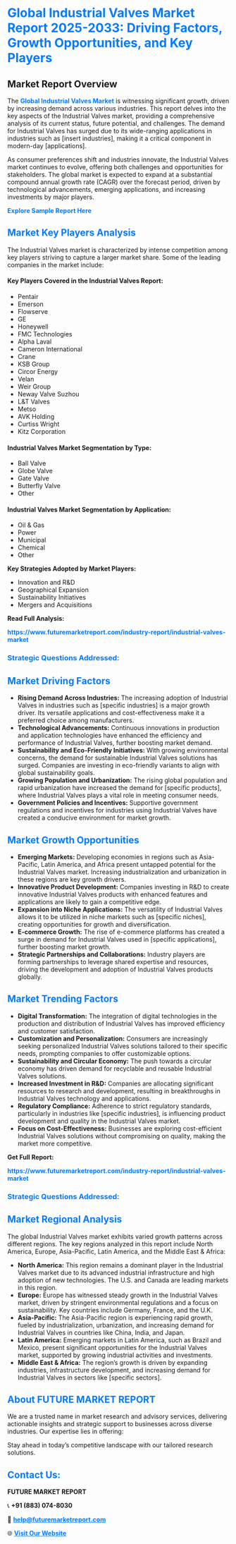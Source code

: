 <h1 style="color: #007BFF;">Global Industrial Valves Market Report 2025-2033: Driving Factors, Growth Opportunities, and Key Players</h1>

<section id="overview">
<h2>Market Report Overview</h2>
<p>The <a href="https://www.futuremarketreport.com/industry-report/industrial-valves-market" style="color: #007BFF; text-decoration: none;"><strong>Global Industrial Valves Market</strong></a> is witnessing significant growth, driven by increasing demand across various industries. This report delves into the key aspects of the Industrial Valves market, providing a comprehensive analysis of its current status, future potential, and challenges. The demand for Industrial Valves has surged due to its wide-ranging applications in industries such as [insert industries], making it a critical component in modern-day [applications].</p>
<p>As consumer preferences shift and industries innovate, the Industrial Valves market continues to evolve, offering both challenges and opportunities for stakeholders. The global market is expected to expand at a substantial compound annual growth rate (CAGR) over the forecast period, driven by technological advancements, emerging applications, and increasing investments by major players.</p>
</section>

<section id="overview">
<p><a href="https://www.futuremarketreport.com/request-sample/reportId=89370" style="color: #007BFF; text-decoration: none;"><strong>Explore Sample Report Here</strong></a></p>
</section>

<section id="key-players">
<h2 style="color: #007BFF;">Market Key Players Analysis</h2>
<p>The Industrial Valves market is characterized by intense competition among key players striving to capture a larger market share. Some of the leading companies in the market include:</p>
<h4>Key Players Covered in the Industrial Valves Report:</h4>
<ul><li>Pentair</li><li>Emerson</li><li>Flowserve</li><li>GE</li><li>Honeywell</li><li>FMC Technologies</li><li>Alpha Laval</li><li>Cameron International</li><li>Crane</li><li>KSB Group</li><li>Circor Energy</li><li>Velan</li><li>Weir Group</li><li>Neway Valve Suzhou</li><li>L&amp;T Valves</li><li>Metso</li><li>AVK Holding</li><li>Curtiss Wright</li><li>Kitz Corporation</li></ul>
<h4>Industrial Valves Market Segmentation by Type:</h4>
<ul><li>Ball Valve</li><li>Globe Valve</li><li>Gate Valve</li><li>Butterfly Valve</li><li>Other</li></ul>

<h4>Industrial Valves Market Segmentation by Application:</h4>
<ul><li>Oil &amp; Gas</li><li>Power</li><li>Municipal</li><li>Chemical</li><li>Other</li></ul>
<p><strong>Key Strategies Adopted by Market Players:</strong></p>
<ul>
<li>Innovation and R&D</li>
<li>Geographical Expansion</li>
<li>Sustainability Initiatives</li>
<li>Mergers and Acquisitions</li>
</ul>
</section>

<section>
<p><strong>Read Full Analysis: </strong></p><a href="https://www.futuremarketreport.com/industry-report/industrial-valves-market" style="color: #007BFF; text-decoration: none;"><strong>https://www.futuremarketreport.com/industry-report/industrial-valves-market</strong></a>
<h3 style="color: #007BFF;">Strategic Questions Addressed:</h3>
</section>

<section id="driving-factors">
<h2 style="color: #007BFF;">Market Driving Factors</h2>
<ul>
<li><strong>Rising Demand Across Industries:</strong> The increasing adoption of Industrial Valves in industries such as [specific industries] is a major growth driver. Its versatile applications and cost-effectiveness make it a preferred choice among manufacturers.</li>
<li><strong>Technological Advancements:</strong> Continuous innovations in production and application technologies have enhanced the efficiency and performance of Industrial Valves, further boosting market demand.</li>
<li><strong>Sustainability and Eco-Friendly Initiatives:</strong> With growing environmental concerns, the demand for sustainable Industrial Valves solutions has surged. Companies are investing in eco-friendly variants to align with global sustainability goals.</li>
<li><strong>Growing Population and Urbanization:</strong> The rising global population and rapid urbanization have increased the demand for [specific products], where Industrial Valves plays a vital role in meeting consumer needs.</li>
<li><strong>Government Policies and Incentives:</strong> Supportive government regulations and incentives for industries using Industrial Valves have created a conducive environment for market growth.</li>
</ul>
</section>

<section id="growth-opportunities">
<h2 style="color: #007BFF;">Market Growth Opportunities</h2>
<ul>
<li><strong>Emerging Markets:</strong> Developing economies in regions such as Asia-Pacific, Latin America, and Africa present untapped potential for the Industrial Valves market. Increasing industrialization and urbanization in these regions are key growth drivers.</li>
<li><strong>Innovative Product Development:</strong> Companies investing in R&D to create innovative Industrial Valves products with enhanced features and applications are likely to gain a competitive edge.</li>
<li><strong>Expansion into Niche Applications:</strong> The versatility of Industrial Valves allows it to be utilized in niche markets such as [specific niches], creating opportunities for growth and diversification.</li>
<li><strong>E-commerce Growth:</strong> The rise of e-commerce platforms has created a surge in demand for Industrial Valves used in [specific applications], further boosting market growth.</li>
<li><strong>Strategic Partnerships and Collaborations:</strong> Industry players are forming partnerships to leverage shared expertise and resources, driving the development and adoption of Industrial Valves products globally.</li>
</ul>
</section>

<section id="trending-factors">
<h2 style="color: #007BFF;">Market Trending Factors</h2>
<ul>
<li><strong>Digital Transformation:</strong> The integration of digital technologies in the production and distribution of Industrial Valves has improved efficiency and customer satisfaction.</li>
<li><strong>Customization and Personalization:</strong> Consumers are increasingly seeking personalized Industrial Valves solutions tailored to their specific needs, prompting companies to offer customizable options.</li>
<li><strong>Sustainability and Circular Economy:</strong> The push towards a circular economy has driven demand for recyclable and reusable Industrial Valves solutions.</li>
<li><strong>Increased Investment in R&D:</strong> Companies are allocating significant resources to research and development, resulting in breakthroughs in Industrial Valves technology and applications.</li>
<li><strong>Regulatory Compliance:</strong> Adherence to strict regulatory standards, particularly in industries like [specific industries], is influencing product development and quality in the Industrial Valves market.</li>
<li><strong>Focus on Cost-Effectiveness:</strong> Businesses are exploring cost-efficient Industrial Valves solutions without compromising on quality, making the market more competitive.</li>
</ul>
</section>

<section>
<p><strong>Get Full Report: </strong></p><a href="https://www.futuremarketreport.com/industry-report/industrial-valves-market" style="color: #007BFF; text-decoration: none;"><strong>https://www.futuremarketreport.com/industry-report/industrial-valves-market</strong></a>
<h3 style="color: #007BFF;">Strategic Questions Addressed:</h3>
</section>


<section id="regional-analysis">
<h2 style="color: #007BFF;">Market Regional Analysis</h2>
<p>The global Industrial Valves market exhibits varied growth patterns across different regions. The key regions analyzed in this report include North America, Europe, Asia-Pacific, Latin America, and the Middle East & Africa:</p>
<ul>
<li><strong>North America:</strong> This region remains a dominant player in the Industrial Valves market due to its advanced industrial infrastructure and high adoption of new technologies. The U.S. and Canada are leading markets in this region.</li>
<li><strong>Europe:</strong> Europe has witnessed steady growth in the Industrial Valves market, driven by stringent environmental regulations and a focus on sustainability. Key countries include Germany, France, and the U.K.</li>
<li><strong>Asia-Pacific:</strong> The Asia-Pacific region is experiencing rapid growth, fueled by industrialization, urbanization, and increasing demand for Industrial Valves in countries like China, India, and Japan.</li>
<li><strong>Latin America:</strong> Emerging markets in Latin America, such as Brazil and Mexico, present significant opportunities for the Industrial Valves market, supported by growing industrial activities and investments.</li>
<li><strong>Middle East & Africa:</strong> The region’s growth is driven by expanding industries, infrastructure development, and increasing demand for Industrial Valves in sectors like [specific sectors].</li>
</ul>
</section>

<footer>
<h2 style="color: #007BFF;">About FUTURE MARKET REPORT</h2>
<p>We are a trusted name in market research and advisory services, delivering actionable insights and strategic support to businesses across diverse industries. Our expertise lies in offering:</p>

<p>Stay ahead in today’s competitive landscape with our tailored research solutions.</p>

<h2 style="color: #007BFF;">Contact Us:</h2>
<p><strong>FUTURE MARKET REPORT</strong></p>
<p>📞 <strong>+91 (883) 074-8030</strong></p>
<p>📧 <strong><a href="mailto:help@futuremarketreport.com" style="color: #007BFF;">help@futuremarketreport.com</a></strong></p>
<p>🌐 <strong><a href="https://www.futuremarketreport.com/" style="color: #007BFF;">Visit Our Website</a></strong></p>
</footer>